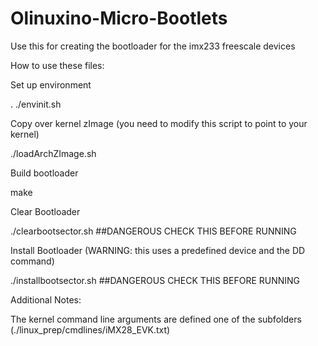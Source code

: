 Olinuxino-Micro-Bootlets
========================

Use this for creating the bootloader for the imx233 freescale devices


How to use these files:


Set up environment

. ./envinit.sh 

Copy over kernel zImage (you need to modify this script to point to your kernel)

./loadArchZImage.sh

Build bootloader

make

Clear Bootloader

./clearbootsector.sh ##DANGEROUS CHECK THIS BEFORE RUNNING

Install Bootloader (WARNING: this uses a predefined device and the DD command)

./installbootsector.sh ##DANGEROUS CHECK THIS BEFORE RUNNING


Additional Notes:

The kernel command line arguments are defined one of the subfolders (./linux_prep/cmdlines/iMX28_EVK.txt)


